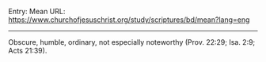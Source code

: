 Entry: Mean
URL: https://www.churchofjesuschrist.org/study/scriptures/bd/mean?lang=eng

---

Obscure, humble, ordinary, not especially noteworthy (Prov. 22:29; Isa. 2:9; Acts 21:39).
